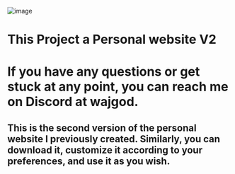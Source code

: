 ![image](https://github.com/wajgod/Personal-Website2/assets/161368102/d89dfdbd-3a37-4313-a132-6b098a51b256)
<h1>This Project a Personal website V2</h1>
<h1>If you have any questions or get stuck at any point, you can reach me on Discord at wajgod.</h1>

<h2>This is the second version of the personal website I previously created. Similarly, you can download it, customize it according to your preferences, and use it as you wish.</h2>
